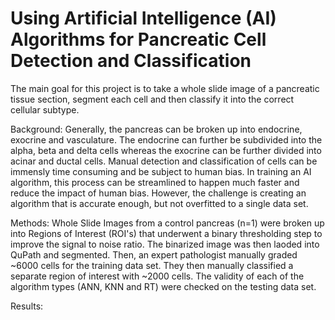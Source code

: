 # Using Artificial Intelligence (AI) Algorithms for Pancreatic Cell Detection and Classification

The main goal for this project is to take a whole slide image of a pancreatic tissue section, segment each cell and then classify it into the correct cellular subtype. 

Background: Generally, the pancreas can be broken up into endocrine, exocrine and vasculature. The endocrine can further be subdivided into the alpha, beta and delta cells whereas the exocrine can be further divided into acinar and ductal cells. Manual detection and classification of cells can be immensly time consuming and be subject to human bias. In training an AI algorithm, this process can be streamlined to happen much faster and reduce the impact of human bias. However, the challenge is creating an algorithm that is accurate enough, but not overfitted to a single data set. 

Methods: Whole Slide Images from a control pancreas (n=1) were broken up into Regions of Interest (ROI's) that underwent a binary thresholding step to improve the signal to noise ratio. The binarized image was then laoded into QuPath and segmented. Then, an expert pathologist manually graded ~6000 cells for the training data set. They then manually classified a separate region of interest with ~2000 cells. The validity of each of the algorithm types (ANN, KNN and RT) were checked on the testing data set. 

Results:
